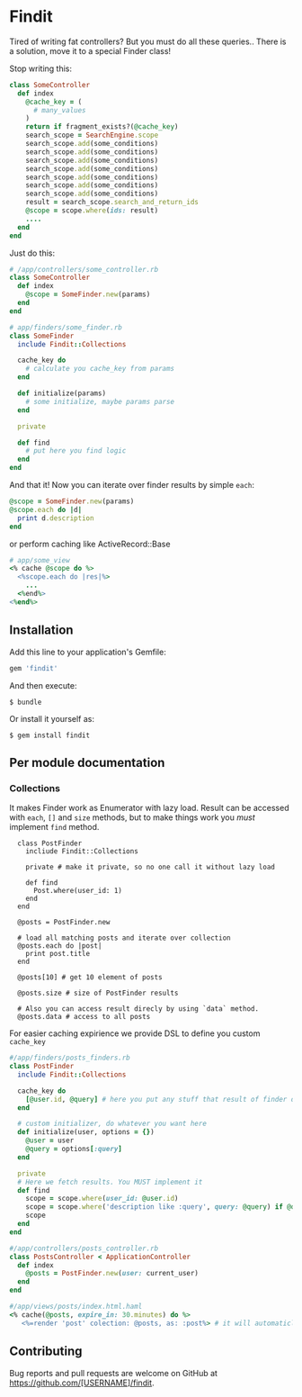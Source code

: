 # Findit

Tired of writing fat controllers? But you must do all these queries.. There is a solution, move it to a special Finder class!

Stop writing this:

```ruby
class SomeController
  def index
    @cache_key = (
      # many_values
    )
    return if fragment_exists?(@cache_key)
    search_scope = SearchEngine.scope
    search_scope.add(some_conditions)
    search_scope.add(some_conditions)
    search_scope.add(some_conditions)
    search_scope.add(some_conditions)
    search_scope.add(some_conditions)
    search_scope.add(some_conditions)
    search_scope.add(some_conditions)
    result = search_scope.search_and_return_ids
    @scope = scope.where(ids: result)
    ....
  end
end
```

Just do this:
```ruby
# /app/controllers/some_controller.rb
class SomeController
  def index
    @scope = SomeFinder.new(params)
  end
end

# app/finders/some_finder.rb
class SomeFinder
  include Findit::Collections

  cache_key do
    # calculate you cache_key from params
  end

  def initialize(params)
    # some initialize, maybe params parse
  end

  private

  def find
    # put here you find logic
  end
end
```

And that it! Now you can iterate over finder results by simple `each`:
```ruby
@scope = SomeFinder.new(params)
@scope.each do |d|
  print d.description
end
```
or perform caching like ActiveRecord::Base
```ruby
# app/some_view
<% cache @scope do %>
  <%scope.each do |res|%>
    ...
  <%end%>
<%end%>

```

## Installation

Add this line to your application's Gemfile:

```ruby
gem 'findit'
```

And then execute:

    $ bundle

Or install it yourself as:

    $ gem install findit

## Per module documentation

### Collections

It makes Finder work as Enumerator with lazy load.
Result can be accessed with `each`, `[]` and `size` methods, but to make things work you *must* implement `find` method.
```
  class PostFinder
    incliude Findit::Collections

    private # make it private, so no one call it without lazy load

    def find
      Post.where(user_id: 1)
    end
  end

  @posts = PostFinder.new

  # load all matching posts and iterate over collection
  @posts.each do |post|
    print post.title
  end

  @posts[10] # get 10 element of posts

  @posts.size # size of PostFinder results

  # Also you can access result direcly by using `data` method.
  @posts.data # access to all posts

```

For easier caching expirience we provide DSL to define you custom `cache_key`

```ruby
#/app/finders/posts_finders.rb
class PostFinder
  include Findit::Collections

  cache_key do
    [@user.id, @query] # here you put any stuff that result of finder depend on it
  end

  # custom initializer, do whatever you want here
  def initialize(user, options = {})
    @user = user
    @query = options[:query]
  end

  private
  # Here we fetch results. You MUST implement it
  def find
    scope = scope.where(user_id: @user.id)
    scope = scope.where('description like :query', query: @query) if @query.present?
    scope
  end
end

#/app/controllers/posts_controller.rb
class PostsController < ApplicationController
  def index
    @posts = PostFinder.new(user: current_user)
  end
end

#/app/views/posts/index.html.haml
<% cache(@posts, expire_in: 30.minutes) do %>
   <%=render 'post' colection: @posts, as: :post%> # it will automaticly iterate over finder results by each method
```

## Contributing

Bug reports and pull requests are welcome on GitHub at https://github.com/[USERNAME]/findit.
